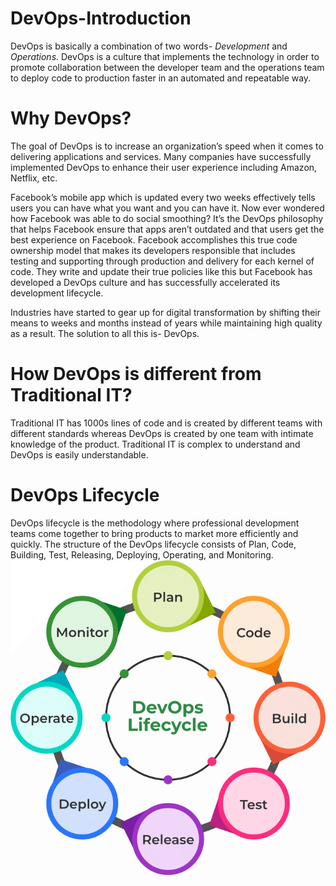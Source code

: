 # DevOps-Introduction

DevOps is basically a combination of two words- *Development* and *Operations*. DevOps is a culture that implements the technology in order to promote collaboration between the developer team and the operations team to deploy code to production faster in an automated and repeatable way.

# Why DevOps?
The goal of DevOps is to increase an organization’s speed when it comes to delivering applications and services. Many companies have successfully implemented DevOps to enhance their user experience including Amazon, Netflix, etc.

Facebook’s mobile app which is updated every two weeks effectively tells users you can have what you want and you can have it. Now ever wondered how Facebook was able to do social smoothing? It’s the DevOps philosophy that helps Facebook ensure that apps aren’t outdated and that users get the best experience on Facebook. Facebook accomplishes this true code ownership model that makes its developers responsible that includes testing and supporting through production and delivery for each kernel of code. They write and update their true policies like this but Facebook has developed a DevOps culture and has successfully accelerated its development lifecycle.

Industries have started to gear up for digital transformation by shifting their means to weeks and months instead of years while maintaining high quality as a result.  The solution to all this is- DevOps.

# How DevOps is different from Traditional IT?
Traditional IT has 1000s lines of code and is created by different teams with different standards whereas DevOps is created by one team with intimate knowledge of the product. Traditional IT is complex to understand and DevOps is easily understandable.

# DevOps Lifecycle
DevOps lifecycle is the methodology where professional development teams come together to bring products to market more efficiently and quickly. The structure of the DevOps lifecycle consists of Plan, Code, Building, Test, Releasing, Deploying, Operating,  and Monitoring.
![Alternative Text](images/DevOps-Intro.png)

